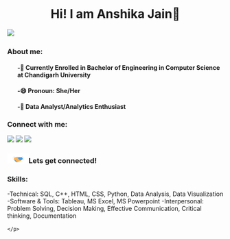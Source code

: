 
<h1 align="center"> Hi! I am Anshika Jain👋</h1>

<p> <img src="https://komarev.com/ghpvc/?username=DISHA-TRIVEDI&label=Profile%20views&color=52bc56&style=plastic" alter="Anshika Jain"/></p>
<p>
    <h3>About me:</h3>
 <ul> 
        <h4>-🔭 Currently Enrolled in Bachelor of Engineering in Computer Science at Chandigarh University </h4>
        <h4>-😄 Pronoun: She/Her</h4>
        <h4>-🌱 Data Analyst/Analytics Enthusiast</h4>
        
</ul> 
</p>
    <h3>Connect with me:</h3>
    <p>
        <a  href="mailto: anshika19062002@gmail.com" target="_blank"><img src="https://cdn1.iconfinder.com/data/icons/google-new-logos-1/32/gmail_new_logo-256.png" alter="anshik19062002@gmail.com" width="40"/></a>
        <a  href="linkedin.com/in/anshika-jain-19j06/" target="_blank"><img src="https://cdn3.iconfinder.com/data/icons/capsocial-round/500/linkedin-512.png" alter="Anshika Jain" width="40"/></a>
        <a  href="[https://www.hackerrank.com/dishatrivedi2003](https://www.hackerrank.com/profile/anshika19062002)" target="_blank"><img src="https://cdn4.iconfinder.com/data/icons/logos-and-brands/512/160_Hackerrank_logo_logos-256.png" alter="@anshika19062002" width="40"/></a>            
    </p>
    <p>
    <h3 align="left"> <img src="https://raw.githubusercontent.com/ank1traj/ank1traj/master/media/Handshake.gif" alter="Anshika Jain" width="50"/>Lets get connected!</h3>
    </p>
    <h3>Skills:</h3>
    <p>
    -Technical: SQL, C++, HTML, CSS, Python, Data Analysis, Data Visualization
    -Software & Tools: Tableau, MS Excel, MS Powerpoint
    -Interpersonal: Problem Solving, Decision Making, Effective Communication, Critical thinking, Documentation

    </p>
 
